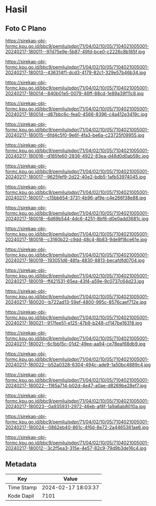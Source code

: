 # Hasil

## Foto C Plano

https://sirekap-obj-formc.kpu.go.id/bbc9/pemilu/pdpr/71/04/02/10/05/7104021005001-20240217-180011--97d75e9e-5b87-49fd-bce0-c2226c8b185f.jpg

https://sirekap-obj-formc.kpu.go.id/bbc9/pemilu/pdpr/71/04/02/10/05/7104021005001-20240217-180013--436314f1-dcd3-4179-82c1-329e57b46b34.jpg

https://sirekap-obj-formc.kpu.go.id/bbc9/pemilu/pdpr/71/04/02/10/05/7104021005001-20240217-180014--840b01e5-0079-46ff-88cd-1e89a39f11c8.jpg

https://sirekap-obj-formc.kpu.go.id/bbc9/pemilu/pdpr/71/04/02/10/05/7104021005001-20240217-180014--d87bbc6c-fea0-4566-8396-c4a412e3419c.jpg

https://sirekap-obj-formc.kpu.go.id/bbc9/pemilu/pdpr/71/04/02/10/05/7104021005001-20240217-180015--6fd4c5f0-9e6f-4fa3-be6a-c23725f09955.jpg

https://sirekap-obj-formc.kpu.go.id/bbc9/pemilu/pdpr/71/04/02/10/05/7104021005001-20240217-180016--d185fe60-2836-4922-83ea-d48d0d0ab59c.jpg

https://sirekap-obj-formc.kpu.go.id/bbc9/pemilu/pdpr/71/04/02/10/05/7104021005001-20240217-180017--9625fef9-2d22-40e2-bdb5-1afb53974045.jpg

https://sirekap-obj-formc.kpu.go.id/bbc9/pemilu/pdpr/71/04/02/10/05/7104021005001-20240217-180017--c15bb654-3731-4b96-af9e-c4e266f38e88.jpg

https://sirekap-obj-formc.kpu.go.id/bbc9/pemilu/pdpr/71/04/02/10/05/7104021005001-20240217-180018--6d69b544-4dc6-4251-8bf8-d0e0add3681c.jpg

https://sirekap-obj-formc.kpu.go.id/bbc9/pemilu/pdpr/71/04/02/10/05/7104021005001-20240217-180018--c3160b22-c9dd-48c4-8b83-9de9f18ce61e.jpg

https://sirekap-obj-formc.kpu.go.id/bbc9/pemilu/pdpr/71/04/02/10/05/7104021005001-20240217-180019--193051d6-48fa-4830-8813-becafdfd0704.jpg

https://sirekap-obj-formc.kpu.go.id/bbc9/pemilu/pdpr/71/04/02/10/05/7104021005001-20240217-180019--ff421531-65ea-43f4-a59e-9c0737c64d23.jpg

https://sirekap-obj-formc.kpu.go.id/bbc9/pemilu/pdpr/71/04/02/10/05/7104021005001-20240217-180020--b722ad13-59ef-4800-995c-8576caef712e.jpg

https://sirekap-obj-formc.kpu.go.id/bbc9/pemilu/pdpr/71/04/02/10/05/7104021005001-20240217-180021--917fee51-e125-47b9-b248-cf147be16318.jpg

https://sirekap-obj-formc.kpu.go.id/bbc9/pemilu/pdpr/71/04/02/10/05/7104021005001-20240217-180021--6c1bb15c-01d2-49ee-aa94-ce78eaf68db9.jpg

https://sirekap-obj-formc.kpu.go.id/bbc9/pemilu/pdpr/71/04/02/10/05/7104021005001-20240217-180022--b52a0328-6304-494c-ade9-1a50bc4889c4.jpg

https://sirekap-obj-formc.kpu.go.id/bbc9/pemilu/pdpr/71/04/02/10/05/7104021005001-20240217-180022--1185a714-b02d-4e47-a0ae-d8269be28ef7.jpg

https://sirekap-obj-formc.kpu.go.id/bbc9/pemilu/pdpr/71/04/02/10/05/7104021005001-20240217-180023--0a935931-2972-46eb-af8f-1a9a6ab8010a.jpg

https://sirekap-obj-formc.kpu.go.id/bbc9/pemilu/pdpr/71/04/02/10/05/7104021005001-20240217-180024--0862eb40-861c-4f6d-8e72-2a4465361ae6.jpg

https://sirekap-obj-formc.kpu.go.id/bbc9/pemilu/pdpr/71/04/02/10/05/7104021005001-20240217-180012--3c2f5ea3-315e-4e57-82c9-79d9b3de16c4.jpg


## Metadata

| Key        | Value               |
| ---------- | ------------------- |
| Time Stamp | 2024-02-17 18:03:37 |
| Kode Dapil | 7101                |




